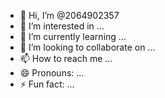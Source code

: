 - 👋 Hi, I’m @2064902357
- 👀 I’m interested in ...
- 🌱 I’m currently learning ...
- 💞️ I’m looking to collaborate on ...
- 📫 How to reach me ...
- 😄 Pronouns: ...
- ⚡ Fun fact: ...

<!---
2064902357/2064902357 is a ✨ special ✨ repository because its `README.md` (this file) appears on your GitHub profile.
You can click the Preview link to take a look at your changes.
--->
